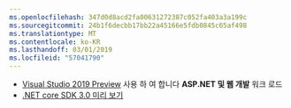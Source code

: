```yaml
---
ms.openlocfilehash: 347d0d8acd2fa00631272387c052fa403a3a199c
ms.sourcegitcommit: 24b1f6decbb17bb22a45166e5fdb0845c65af498
ms.translationtype: MT
ms.contentlocale: ko-KR
ms.lasthandoff: 03/01/2019
ms.locfileid: "57041790"
---
```

* [Visual Studio 2019 Preview](https://visualstudio.microsoft.com/vs/preview/) 사용 하 여 합니다 **ASP.NET 및 웹 개발** 워크 로드
* [.NET core SDK 3.0 미리 보기](https://dotnet.microsoft.com/download/dotnet-core/3.0)
